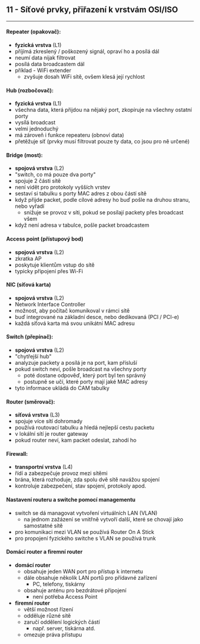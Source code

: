 ## 11 - Síťové prvky, přiřazení k vrstvám OSI/ISO
----

#### Repeater (opakovač):
- **fyzická vrstva** (L1)
- příjímá zkreslený / poškozený signál, opraví ho a posílá dál
- neumí data nijak filtrovat
- posílá data broadcastem dál
- příklad - WiFi extender
  - zvyšuje dosah WiFi sítě, ovšem klesá její rychlost

#### Hub (rozbočovač):
- **fyzická vrstva** (L1)
- všechna data, která přijdou na nějaký port, zkopíruje na všechny ostatní porty
- vysílá broadcast
- velmi jednoduchý
- má zároveň i funkce repeateru (obnoví data)
- přetěžuje síť (prvky musí filtrovat pouze ty data, co jsou pro ně určené)

#### Bridge (most):
- **spojová vrstva** (L2)
- "switch, co má pouze dva porty"
- spojuje 2 části sítě
- není vidět pro protokoly vyšších vrstev
- sestaví si tabulku s porty MAC adres z obou částí sítě
- když přijde packet, podle cílové adresy ho buď pošle na druhou stranu, nebo vyřadí
  - snižuje se provoz v síti, pokud se posílají packety přes broadcast všem
- když není adresa v tabulce, pošle packet broadcastem

#### Access point (přístupový bod)
- **spojová vrstva** (L2)
- zkratka AP
- poskytuje klientům vstup do sítě
- typicky připojení přes Wi-Fi

#### NIC (síťová karta)
- **spojová vrstva** (L2)
- Network Interface Controller
- možnost, aby počítač komunikoval v rámci sítě
- buď integrované na základní desce, nebo dedikovaná (PCI / PCI-e)
- každá síťová karta má svou unikátní MAC adresu

#### Switch (přepínač):
- **spojová vrstva** (L2)
- "chytřejší hub"
- analyzuje packety a posílá je na port, kam přísluší
- pokud switch neví, pošle broadcast na všechny porty
  - poté dostane odpověď, který port byl ten správný
  - postupně se učí, které porty mají jaké MAC adresy
- tyto informace ukládá do CAM tabulky

#### Router (směrovač):
- **síťová vrstva** (L3)
- spojuje více sítí dohromady
- používá routovací tabulku a hledá nejlepší cestu packetu
- v lokální sítí je router gateway
- pokud router neví, kam packet odeslat, zahodí ho

#### Firewall:
- **transportní vrstva** (L4)
- řídí a zabezpečuje provoz mezi sítěmi
- brána, která rozhoduje, zda spolu dvě sítě navážou spojení
- kontroluje zabezpečení, stav spojení, protokoly apod.

#### Nastavení routeru a switche pomocí managementu
- switch se dá managovat vytvoření virtuálních LAN (VLAN)
  - na jednom zažázení se vnitřně vytvoří další, které se chovají jako samostatné sítě
- pro komunikaci mezi VLAN se používá Router On A Stick
- pro propojení fyzického switche s VLAN se používá trunk

#### Domácí router a firemní router
- **domácí router**
  - obsahuje jeden WAN port pro přístup k internetu
  - dále obsahuje několik LAN portů pro přídavné zařízení
    - PC, telefony, tiskárny
  - obsahuje anténu pro bezdrátové připojení
    - není potřeba Access Point
- **firemní router**
  - větší možnost řízení
  - odděluje různé sítě
  - zaručí oddělení logických částí
    - např. server, tiskárna atd.
  - omezuje práva přístupu
